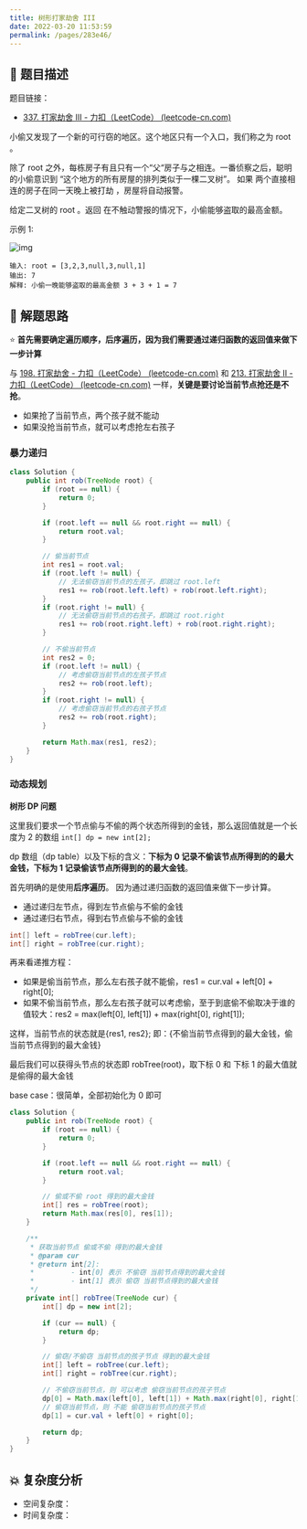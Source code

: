 ```yaml
---
title: 树形打家劫舍 III
date: 2022-03-20 11:53:59
permalink: /pages/283e46/
---
```


## 📃 题目描述

题目链接：

- [337. 打家劫舍 III - 力扣（LeetCode） (leetcode-cn.com)](https://leetcode-cn.com/problems/house-robber-iii/)

小偷又发现了一个新的可行窃的地区。这个地区只有一个入口，我们称之为 root 。

除了 root 之外，每栋房子有且只有一个“父“房子与之相连。一番侦察之后，聪明的小偷意识到 “这个地方的所有房屋的排列类似于一棵二叉树”。 如果 两个直接相连的房子在同一天晚上被打劫 ，房屋将自动报警。

给定二叉树的 root 。返回 在不触动警报的情况下，小偷能够盗取的最高金额。

示例 1:

![img](https://assets.leetcode.com/uploads/2021/03/10/rob1-tree.jpg)

```
输入: root = [3,2,3,null,3,null,1]
输出: 7 
解释: 小偷一晚能够盗取的最高金额 3 + 3 + 1 = 7
```

## 🔔 解题思路

⭐ **首先需要确定遍历顺序，后序遍历，因为我们需要通过递归函数的返回值来做下一步计算**

与 [198. 打家劫舍 - 力扣（LeetCode） (leetcode-cn.com)](https://leetcode-cn.com/problems/house-robber/) 和 [213. 打家劫舍 II - 力扣（LeetCode） (leetcode-cn.com)](https://leetcode-cn.com/problems/house-robber-ii/) 一样，**关键是要讨论当前节点抢还是不抢**。

- 如果抢了当前节点，两个孩子就不能动
- 如果没抢当前节点，就可以考虑抢左右孩子

### 暴力递归

```java
class Solution {
    public int rob(TreeNode root) {
        if (root == null) {
            return 0;
        }

        if (root.left == null && root.right == null) {
            return root.val;
        }

        // 偷当前节点
        int res1 = root.val;
        if (root.left != null) {
            // 无法偷窃当前节点的左孩子，即跳过 root.left
            res1 += rob(root.left.left) + rob(root.left.right);
        }
        if (root.right != null) {
            // 无法偷窃当前节点的右孩子，即跳过 root.right
            res1 += rob(root.right.left) + rob(root.right.right);
        }

        // 不偷当前节点
        int res2 = 0;
        if (root.left != null) {
            // 考虑偷窃当前节点的左孩子节点
            res2 += rob(root.left);
        }
        if (root.right != null) {
            // 考虑偷窃当前节点的右孩子节点
            res2 += rob(root.right);
        }

        return Math.max(res1, res2);
    }
}
```

### 动态规划

**树形 DP 问题**

这里我们要求一个节点偷与不偷的两个状态所得到的金钱，那么返回值就是一个长度为 2 的数组 `int[] dp = new int[2];`

dp 数组（dp table）以及下标的含义：**下标为 0 记录不偷该节点所得到的的最大金钱，下标为 1 记录偷该节点所得到的的最大金钱**。



首先明确的是使用**后序遍历**。 因为通过递归函数的返回值来做下一步计算。

- 通过递归左节点，得到左节点偷与不偷的金钱
- 通过递归右节点，得到右节点偷与不偷的金钱

```java
int[] left = robTree(cur.left);
int[] right = robTree(cur.right);
```

再来看递推方程：

- 如果是偷当前节点，那么左右孩子就不能偷，res1 = cur.val + left[0] + right[0];
- 如果不偷当前节点，那么左右孩子就可以考虑偷，至于到底偷不偷取决于谁的值较大：res2 = max(left[0], left[1]) + max(right[0], right[1]);

这样，当前节点的状态就是{res1, res2}; 即：{不偷当前节点得到的最大金钱，偷当前节点得到的最大金钱}

最后我们可以获得头节点的状态即 robTree(root)，取下标 0 和 下标 1 的最大值就是偷得的最大金钱

base case：很简单，全部初始化为 0 即可


```java
class Solution {
    public int rob(TreeNode root) {
        if (root == null) {
            return 0;
        }

        if (root.left == null && root.right == null) {
            return root.val;
        }

        // 偷或不偷 root 得到的最大金钱
        int[] res = robTree(root);
        return Math.max(res[0], res[1]);
    }

    /**
     * 获取当前节点 偷或不偷 得到的最大金钱
     * @param cur
     * @return int[2]:
     *         - int[0] 表示 不偷窃 当前节点得到的最大金钱
     *         - int[1] 表示 偷窃 当前节点得到的最大金钱
     */
    private int[] robTree(TreeNode cur) {
        int[] dp = new int[2];

        if (cur == null) {
            return dp;
        }

        // 偷窃/不偷窃 当前节点的孩子节点 得到的最大金钱
        int[] left = robTree(cur.left);
        int[] right = robTree(cur.right);

        // 不偷窃当前节点，则 可以考虑 偷窃当前节点的孩子节点
        dp[0] = Math.max(left[0], left[1]) + Math.max(right[0], right[1]);
        // 偷窃当前节点，则 不能 偷窃当前节点的孩子节点
        dp[1] = cur.val + left[0] + right[0];

        return dp;
    }
}
```

## 💥 复杂度分析

- 空间复杂度：
- 时间复杂度：

